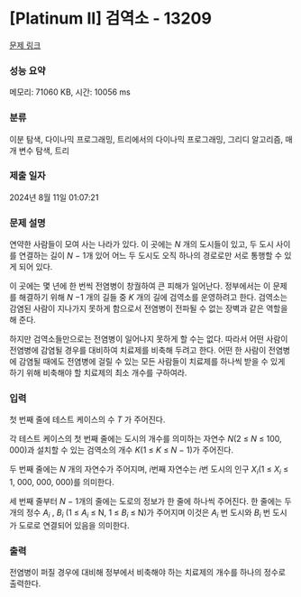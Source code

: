 # [Platinum II] 검역소 - 13209 

[문제 링크](https://www.acmicpc.net/problem/13209) 

### 성능 요약

메모리: 71060 KB, 시간: 10056 ms

### 분류

이분 탐색, 다이나믹 프로그래밍, 트리에서의 다이나믹 프로그래밍, 그리디 알고리즘, 매개 변수 탐색, 트리

### 제출 일자

2024년 8월 11일 01:07:21

### 문제 설명

<p>연약한 사람들이 모여 사는 나라가 있다. 이 곳에는 <em>N</em> 개의 도시들이 있고, 두 도시 사이를 연결하는 길이 <em>N</em> − 1개 있어 어느 두 도시도 오직 하나의 경로로만 서로 통행할 수 있게 되어 있다.</p>

<p>이 곳에는 몇 년에 한 번씩 전염병이 창궐하여 큰 피해가 일어난다. 정부에서는 이 문제를 해결하기 위해 <em>N</em> −1 개의 길들 중 <em>K</em> 개의 길에 검역소를 운영하려고 한다. 검역소는 감염된 사람이 지나가지 못하게 함으로서 전염병이 전파될 수 없는 장벽과 같은 역할을 해 준다.</p>

<p>하지만 검역소들만으로는 전염병이 일어나지 못하게 할 수는 없다. 따라서 어떤 사람이 전염병에 감염될 경우를 대비하여 치료제를 비축해 두려고 한다. 어떤 한 사람이 전염병에 감염될 때에도 전염병에 걸릴 수 있는 모든 사람들이 치료제를 하나씩 받을 수 있게 하기 위해 비축해야 할 치료제의 최소 개수를 구하여라.</p>

### 입력 

 <p>첫 번째 줄에 테스트 케이스의 수 <em>T</em> 가 주어진다.</p>

<p>각 테스트 케이스의 첫 번째 줄에는 도시의 개수를 의미하는 자연수 <em>N</em>(2 ≤ <em>N</em> ≤ 100, 000)과 설치할 수 있는 검역소의 개수 <em>K</em>(1 ≤ <em>K</em> ≤ <em>N</em> − 1)가 주어진다.</p>

<p>두 번째 줄에는 <em>N</em> 개의 자연수가 주어지며, <em>i</em>번째 자연수는 <em>i</em>번 도시의 인구 <em>X<sub>i</sub></em>(1 ≤ <em>X<sub>i</sub></em> ≤ 1, 000, 000, 000)를 의미한다.</p>

<p>세 번째 줄부터 <em>N</em> − 1개의 줄에는 도로의 정보가 한 줄에 하나씩 주어진다. 한 줄에는 두 개의 정수 <em>A<sub>i</sub></em> , <em>B<sub>i</sub></em> (1 ≤ <em>A<sub>i</sub></em> ≤ N, 1 ≤ <em>B<sub>i</sub></em> ≤ N)가 주어지며 이것은 <em>A<sub>i</sub></em> 번 도시와 <em>B<sub>i</sub></em> 번 도시가 도로로 연결되어 있음을 의미한다.</p>

### 출력 

 <p>전염병이 퍼질 경우에 대비해 정부에서 비축해야 하는 치료제의 개수를 하나의 정수로 출력한다.</p>

